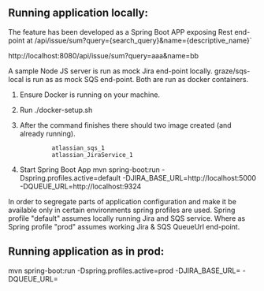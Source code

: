 

## Running application locally:

The feature has been developed as a Spring Boot APP exposing Rest end-point at /api/issue/sum?query={search_query}&name={descriptive_name}`

http://localhost:8080/api/issue/sum?query=aaa&name=bb

A sample Node JS server is run as mock Jira end-point locally.
graze/sqs-local is run as as mock SQS end-point.
Both are run as docker containers.


1. Ensure Docker is running on your machine.
2. Run ./docker-setup.sh 
3. After the command finishes there should two image created (and already running).

                atlassian_sqs_1
                atlassian_JiraService_1

4. Start Spring Boot App
            mvn spring-boot:run -Dspring.profiles.active=default -DJIRA_BASE_URL=http://localhost:5000 -DQUEUE_URL=http://localhost:9324



In order to segregate parts of application configuration and make it be available only in certain environments spring profiles are used.
Spring profile "default" assumes locally running Jira and SQS service.
Where as Spring profile "prod" assumes working Jira & SQS QueueUrl end-point.


## Running application as in prod:

mvn spring-boot:run -Dspring.profiles.active=prod -DJIRA_BASE_URL=<JiraBaseURL> -DQUEUE_URL=<SQSQueueURL>
